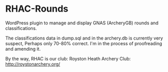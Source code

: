 RHAC-Rounds
===========

WordPress plugin to manage and display GNAS (ArcheryGB) rounds and classifications.

The classifications data in dump.sql and in the archery.db is currently very suspect,
Perhaps only 70-80% correct.
I'm in the process of proofreading and amending it.

By the way, RHAC is our club: Royston Heath Archery Club: http://roystonarchery.org/

